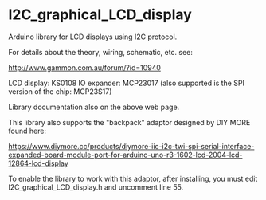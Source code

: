 I2C_graphical_LCD_display
=========================

Arduino library for LCD displays using I2C protocol.


For details about the theory, wiring, schematic, etc. see:

http://www.gammon.com.au/forum/?id=10940

LCD display: KS0108
IO expander: MCP23017 (also supported is the SPI version of the chip: MCP23S17)

Library documentation also on the above web page.

This library also supports the "backpack" adaptor designed by DIY MORE found here:

https://www.diymore.cc/products/diymore-iic-i2c-twi-spi-serial-interface-expanded-board-module-port-for-arduino-uno-r3-1602-lcd-2004-lcd-12864-lcd-display

To enable the library to work with this adaptor, after installing, you must edit I2C_graphical_LCD_display.h and uncomment line 55.
